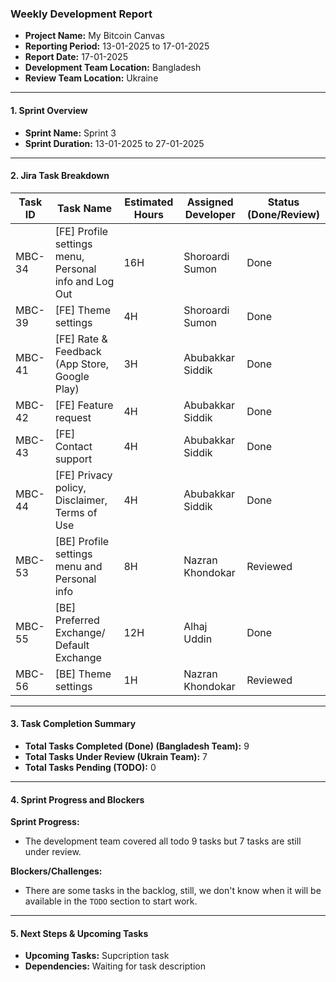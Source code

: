 ### Weekly Development Report
- **Project Name:** My Bitcoin Canvas
- **Reporting Period:** 13-01-2025 to 17-01-2025
- **Report Date:** 17-01-2025
- **Development Team Location:** Bangladesh  
- **Review Team Location:** Ukraine

---

#### 1. Sprint Overview  
- **Sprint Name:** Sprint 3
- **Sprint Duration:** 13-01-2025 to 27-01-2025

---

#### 2. Jira Task Breakdown

| Task ID | Task Name         | Estimated Hours | Assigned Developer | Status (Done/Review) |
|---------|-------------------|-----------------|--------------------|----------------------|
| MBC-34   | [FE] Profile settings menu, Personal info and Log Out        | 16H | Shoroardi Sumon   | Done      |
| MBC-39   | [FE] Theme settings       | 4H| Shoroardi Sumon   | Done      |
| MBC-41   | [FE] Rate & Feedback (App Store, Google Play)         | 3H | Abubakkar Siddik    | Done      |
| MBC-42   | [FE] Feature request        | 4H | Abubakkar Siddik    | Done      |
| MBC-43   | [FE] Contact support      | 4H | Abubakkar Siddik    | Done      |
| MBC-44   | [FE] Privacy policy, Disclaimer, Terms of Use    | 4H | Abubakkar Siddik    | Done      |
| MBC-53   | [BE] Profile settings menu and Personal info    | 8H |  Nazran Khondokar     | Reviewed      |
| MBC-55   | [BE] Preferred Exchange/ Default Exchange  | 12H |   Alhaj Uddin      | Done      |
| MBC-56   | [BE] Theme settings  | 1H |   Nazran Khondokar     | Reviewed      |

---

#### 3. Task Completion Summary

- **Total Tasks Completed (Done) (Bangladesh Team):** 9
- **Total Tasks Under Review (Ukrain Team):** 7
- **Total Tasks Pending (TODO):** 0

---

#### 4. Sprint Progress and Blockers

**Sprint Progress:**
- The development team covered all todo 9 tasks but 7 tasks are still under review.

**Blockers/Challenges:**
- There are some tasks in the backlog, still, we don't know when it will  be available in the `TODO` section to start work.

---

#### 5. Next Steps & Upcoming Tasks
- **Upcoming Tasks:** Supcription task
- **Dependencies:** Waiting for task description
